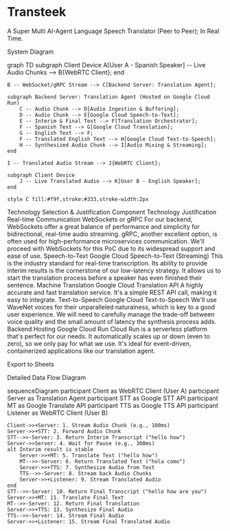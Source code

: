 # Transteek
A Super Multi AI-Agent Language Speech Translator (Peer to Peer); In Real Time.

System Diagram

graph TD
    subgraph Client Device
        A[User A - Spanish Speaker] -- Live Audio Chunks --> B{WebRTC Client};
    end

    B -- WebSocket/gRPC Stream --> C[Backend Server: Translation Agent];

    subgraph Backend Server: Translation Agent (Hosted on Google Cloud Run)
        C -- Audio Chunk --> D[Audio Ingestion & Buffering];
        D -- Audio Chunk --> E[Google Cloud Speech-to-Text];
        E -- Interim & Final Text --> F[Translation Orchestrator];
        F -- Spanish Text --> G[Google Cloud Translation];
        G -- English Text --> F;
        F -- Translated English Text --> H[Google Cloud Text-to-Speech];
        H -- Synthesized Audio Chunk --> I[Audio Mixing & Streaming];
    end

    I -- Translated Audio Stream --> J{WebRTC Client};

    subgraph Client Device
        J -- Live Translated Audio --> K[User B - English Speaker];
    end

    style C fill:#f9f,stroke:#333,stroke-width:2px



Technology Selection & Justification
Component	Technology	Justification
Real-time Communication	WebSockets or gRPC	For our backend, WebSockets offer a great balance of performance and simplicity for bidirectional, real-time audio streaming. gRPC, another excellent option, is often used for high-performance microservices communication. We'll proceed with WebSockets for this PoC due to its widespread support and ease of use.
Speech-to-Text	Google Cloud Speech-to-Text (Streaming)	This is the industry standard for real-time transcription. Its ability to provide interim results is the cornerstone of our low-latency strategy. It allows us to start the translation process before a speaker has even finished their sentence.
Machine Translation	Google Cloud Translation API	A highly accurate and fast translation service. It's a simple REST API call, making it easy to integrate.
Text-to-Speech	Google Cloud Text-to-Speech	We'll use WaveNet voices for their unparalleled naturalness, which is key to a good user experience. We will need to carefully manage the trade-off between voice quality and the small amount of latency the synthesis process adds.
Backend Hosting	Google Cloud Run	Cloud Run is a serverless platform that's perfect for our needs. It automatically scales up or down (even to zero), so we only pay for what we use. It's ideal for event-driven, containerized applications like our translation agent.

Export to Sheets



Detailed Data Flow Diagram


sequenceDiagram
    participant Client as WebRTC Client (User A)
    participant Server as Translation Agent
    participant STT as Google STT API
    participant MT as Google Translate API
    participant TTS as Google TTS API
    participant Listener as WebRTC Client (User B)

    Client->>+Server: 1. Stream Audio Chunk (e.g., 100ms)
    Server->>+STT: 2. Forward Audio Chunk
    STT-->>-Server: 3. Return Interim Transcript ("hello how")
    Server->>Server: 4. Wait for Pause (e.g., 300ms)
    alt Interim result is stable
        Server->>+MT: 5. Translate Text ("hello how")
        MT-->>-Server: 6. Return Translated Text ("hola como")
        Server->>+TTS: 7. Synthesize Audio from Text
        TTS-->>-Server: 8. Stream back Audio Chunks
        Server->>+Listener: 9. Stream Translated Audio
    end
    STT-->>-Server: 10. Return Final Transcript ("hello how are you")
    Server->>+MT: 11. Translate Final Text
    MT-->>-Server: 12. Return Final Translation
    Server->>+TTS: 13. Synthesize Final Audio
    TTS-->>-Server: 14. Stream Final Audio
    Server->>+Listener: 15. Stream Final Translated Audio
